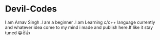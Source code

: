 # Devil-Codes
I am Arnav Singh .I am a beginner .I am Learning c/c++ language currently and whatever idea come to my mind i made and publish here.If like it stay tuned 
😁✌👍
